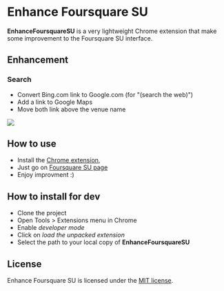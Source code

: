 # Enhance Foursquare SU

**EnhanceFoursquareSU** is a very lightweight Chrome extension that make some improvement to the Foursquare SU interface.

## Enhancement

### Search

 * Convert Bing.com link to Google.com (for "(search the web)")
 * Add a link to Google Maps
 * Move both link above the venue name

![](http://f.cl.ly/items/0D0O3S0X381G101B1R3q/search-1.png)

## How to use

* Install the [Chrome extension](https://chrome.google.com/webstore/detail/jenkins-terminal-colors/njhooapdhhjehkemlbobcdenmdbiooml),
* Just go on [Foursquare SU page](https://foursquare.com/edit)
* Enjoy improvment :)

## How to install for dev

* Clone the project
* Open Tools > Extensions menu in Chrome
* Enable _developer mode_
* Click on _load the unpacked extension_
* Select the path to your local copy of **EnhanceFoursquareSU**

## License

Enhance Foursquare SU is licensed under the [MIT license](LICENSE).
